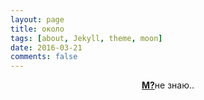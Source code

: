 ```yaml
---
layout: page
title: около
tags: [about, Jekyll, theme, moon]
date: 2016-03-21
comments: false
---
```

    
<center><a href="http://taylantatli.github.io/Moon"><b>М?</b></a>не знаю..</center>

